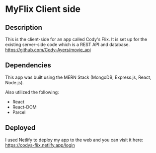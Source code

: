 # MyFlix Client side

## Description

This is the client-side for an app called Cody's Flix. It is set up for the existing server-side code which is a REST API and database.  
https://github.com/Cody-Ayers/movie_api

## Dependencies

This app was built using the MERN Stack (MongoDB, Express.js, React, Node.js).

Also utilized the following:

- React
- React-DOM
- Parcel

## Deployed

I used Netlify to deploy my app to the web and you can visit it here:
https://codys-flix.netlify.app/login
